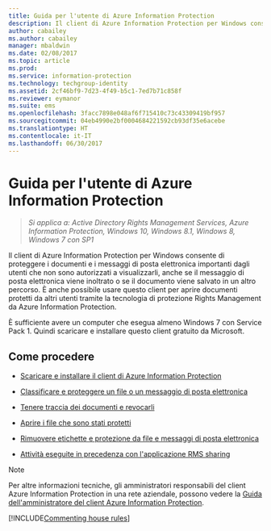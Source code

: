 ```yaml
---
title: Guida per l'utente di Azure Information Protection
description: Il client di Azure Information Protection per Windows consente di proteggere i documenti e i messaggi di posta elettronica importanti dagli utenti che non sono autorizzati a visualizzarli, anche se il messaggio di posta elettronica viene inoltrato o se il documento viene salvato in un altro percorso.
author: cabailey
ms.author: cabailey
manager: mbaldwin
ms.date: 02/08/2017
ms.topic: article
ms.prod: 
ms.service: information-protection
ms.technology: techgroup-identity
ms.assetid: 2cf46bf9-7d23-4f49-b5c1-7ed7b71c858f
ms.reviewer: eymanor
ms.suite: ems
ms.openlocfilehash: 3facc7898e048af6f715410c73c43309419bf957
ms.sourcegitcommit: 04eb4990e2bf0004684221592cb93df35e6acebe
ms.translationtype: HT
ms.contentlocale: it-IT
ms.lasthandoff: 06/30/2017
---
```

# <a name="azure-information-protection-user-guide"></a>Guida per l'utente di Azure Information Protection

>*Si applica a: Active Directory Rights Management Services, Azure Information Protection, Windows 10, Windows 8.1, Windows 8, Windows 7 con SP1*

Il client di Azure Information Protection per Windows consente di proteggere i documenti e i messaggi di posta elettronica importanti dagli utenti che non sono autorizzati a visualizzarli, anche se il messaggio di posta elettronica viene inoltrato o se il documento viene salvato in un altro percorso. È anche possibile usare questo client per aprire documenti protetti da altri utenti tramite la tecnologia di protezione Rights Management da Azure Information Protection.

È sufficiente avere un computer che esegua almeno Windows 7 con Service Pack 1. Quindi scaricare e installare questo client gratuito da Microsoft.


## <a name="what-do-you-want-to-do"></a>Come procedere

- [Scaricare e installare il client di Azure Information Protection](install-client-app.md)

- [Classificare e proteggere un file o un messaggio di posta elettronica](client-classify-protect.md)

- [Tenere traccia dei documenti e revocarli](client-track-revoke.md)

- [Aprire i file che sono stati protetti](client-view-use-files.md)

- [Rimuovere etichette e protezione da file e messaggi di posta elettronica](client-remove-label-protection.md)

- [Attività eseguite in precedenza con l'applicazione RMS sharing](upgrade-client-app.md)


> [!NOTE]
> Per altre informazioni tecniche, gli amministratori responsabili del client Azure Information Protection in una rete aziendale, possono vedere la [Guida dell'amministratore del client Azure Information Protection](client-admin-guide.md). 


[!INCLUDE[Commenting house rules](../includes/houserules.md)]